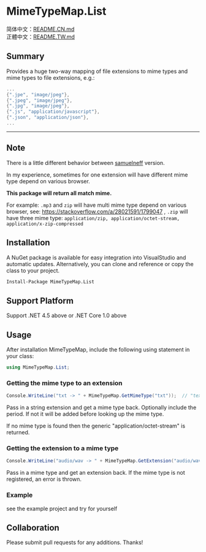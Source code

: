 # MimeTypeMap.List
简体中文：[README.CN.md](https://github.com/lettucebo/MimeTypeMap.List/blob/master/README.CN.md)
<br/>
正體中文：[README.TW.md](https://github.com/lettucebo/MimeTypeMap.List/blob/master/README.TW.md)

## Summary
Provides a huge two-way mapping of file extensions to mime types and mime types to file extensions, e.g.:

```c#
...
{".jpe", "image/jpeg"},
{".jpeg", "image/jpeg"},
{".jpg", "image/jpeg"},
{".js", "application/javascript"},
{".json", "application/json"},
...
```
---

## Note

There is a little different behavior between [samuelneff](https://github.com/samuelneff/MimeTypeMap) version. 

In my experience, sometimes for one extension will have different mime type depend on various browser. 

**This package will return all match mime.**

For example: `.mp3` and `zip` will have multi mime type depend on various browser, see: https://stackoverflow.com/a/28021591/1799047
, `.zip` will have three mime type: `application/zip, application/octet-stream, application/x-zip-compressed`

## Installation

A NuGet package is available for easy integration into VisualStudio and automatic updates. Alternatively, you can clone and reference or copy the class to your project.

```bash
Install-Package MimeTypeMap.List
```

## Support Platform

Support .NET 4.5 above or .NET Core 1.0 above

## Usage

After installation MimeTypeMap, include the following using statement in your class:

```cs
using MimeTypeMap.List;
```

### Getting the mime type to an extension

```cs
Console.WriteLine("txt -> " + MimeTypeMap.GetMimeType("txt"));  // "text/plain"
```

Pass in a string extension and get a mime type back. Optionally include the period. If not it will be added before looking up the mime type.

If no mime type is found then the generic "application/octet-stream" is returned.

### Getting the extension to a mime type

```cs
Console.WriteLine("audio/wav -> " + MimeTypeMap.GetExtension("audio/wav")); // ".wav, .wave"
```

Pass in a mime type and get an extension back. If the mime type is not registered, an error is thrown.

### Example

see the example project and try for yourself


## Collaboration

Please submit pull requests for any additions. Thanks!
